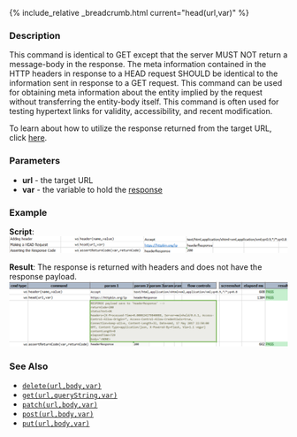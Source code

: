 {% include_relative _breadcrumb.html current="head(url,var)" %}

### Description
This command is identical to GET except that the server MUST NOT return a message-body in the response. The meta 
information contained in the HTTP headers in response to a HEAD request SHOULD be identical to the information sent 
in response to a GET request. This command can be used for obtaining meta information about the entity implied by the 
request without transferring the entity-body itself. This command is often used for testing hypertext links for 
validity, accessibility, and recent modification.

To learn about how to utilize the response returned from the target URL, click [here](index.html#http-response).


### Parameters
- **url** \- the target URL
- **var** \- the variable to hold the [response](index.html#http-response)


### Example
**Script**:<br/>
![](image/head_01.png)

**Result**: The response is returned with headers and does not have the response payload.<br/>
![](image/head_02.png)


### See Also
- [`delete(url,body,var)`](delete(url,body,var))
- [`get(url,queryString,var)`](get(url,queryString,var))
- [`patch(url,body,var)`](patch(url,body,var))
- [`post(url,body,var)`](post(url,body,var))
- [`put(url,body,var)`](put(url,body,var))
